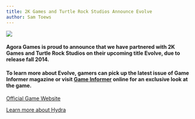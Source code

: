 ```yaml
---
title: 2K Games and Turtle Rock Studios Announce Evolve
author: Sam Toews
---
```


![](http://i821.photobucket.com/albums/zz136/agoragames/2c6e39be-e89f-42c1-a879-50bd01329edf_zpsaa6bfa64.jpg) 

#### Agora Games is proud to announce that we have partnered with 2K Games and Turtle Rock Studios on their upcoming title **Evolve**, due to release fall 2014. 

#### To learn more about Evolve, gamers can pick up the latest issue of Game Informer magazine or visit [Game Informer](http://www.gameinformer.com/p/evolve.aspx) online for an exclusive look at the game. 

[Official Game Website](http://evolvegame.com/)     

[Learn more about Hydra](https://hydra.agoragames.com/pro)
